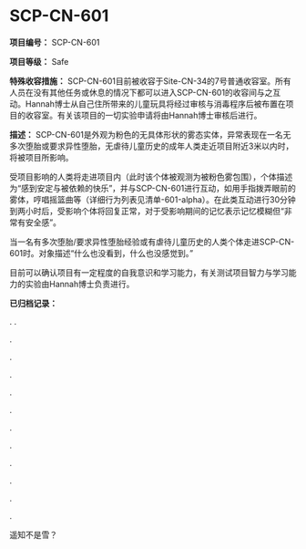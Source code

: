 # SCP-CN-601

**项目编号：** SCP-CN-601

**项目等级：** Safe

**特殊收容措施：** SCP-CN-601目前被收容于Site-CN-34的7号普通收容室。所有人员在没有其他任务或休息的情况下都可以进入SCP-CN-601的收容间与之互动。Hannah博士从自己住所带来的儿童玩具将经过审核与消毒程序后被布置在项目的收容室。有关该项目的一切实验申请将由Hannah博士审核后进行。

**描述：** SCP-CN-601是外观为粉色的无具体形状的雾态实体，异常表现在一名无多次堕胎或要求异性堕胎，无虐待儿童历史的成年人类走近项目附近3米以内时，将被项目所影响。

受项目影响的人类将走进项目内（此时该个体被观测为被粉色雾包围），个体描述为“感到安定与被依赖的快乐”，并与SCP-CN-601进行互动，如用手指拨弄眼前的雾体，哼唱摇篮曲等（详细行为列表见清单-601-alpha）。在此类互动进行30分钟到两小时后，受影响个体将回复正常，对于受影响期间的记忆表示记忆模糊但“非常有安全感”。

当一名有多次堕胎/要求异性堕胎经验或有虐待儿童历史的人类个体走进SCP-CN-601时。对象描述“什么也没看到，什么也没感觉到。”

目前可以确认项目有一定程度的自我意识和学习能力，有关测试项目智力与学习能力的实验由Hannah博士负责进行。

**已归档记录：** 









.
.

.

.

.

.

.

.

.

.

.

.

.

遥知不是雪？




